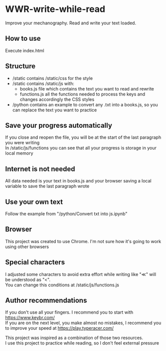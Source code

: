 # WWR-write-while-read
Improve your mechanography. Read and write your text loaded.

## How to use
Execute index.html

## Structure
- /static contains /static/css for the style  
- /static contains /static/js with:
  +  books.js file which contains the text you want to read and rewrite
  +  functions.js all the functions needed to process the keys and changes accordingly the CSS styles
- /python contains an example to convert any .txt into a books.js, so you can replace the text you want to practice

## Save your progress automatically
If you close and reopen the file, you will be at the start of the last paragraph you were writing  
In /static/js/functions you can see that all your progress is storage in your local memory

## Internet is not needed
All data needed is your text in books.js and your browser saving a local variable to save the last paragraph wrote

## Use your own text
Follow the example from "/python/Convert txt into js.ipynb"

## Browser
This project was created to use Chrome. I'm not sure how it's going to work using other browsers

## Special characters
I adjusted some characters to avoid extra effort while writing like "≪" will be understood as "<".  
You can change this conditions at /static/js/functions.js

## Author recommendations
If you don't use all your fingers. I recommend you to start with https://www.keybr.com/  
If you are on the next level, you make almost no mistakes, I recommend you to improve your speed at https://play.typeracer.com/  

This project was inspired as a combination of those two resources.   
I use this project to practice while reading, so I don't feel external pressure
